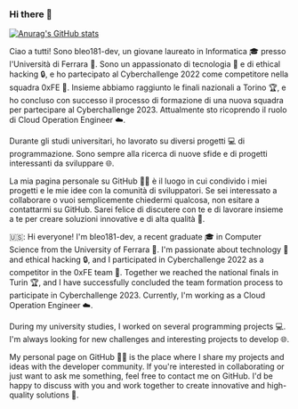 ### Hi there 👋

[![Anurag's GitHub stats](https://github-readme-stats.vercel.app/api?username=bleo181-dev)](https://github.com/anuraghazra/github-readme-stats)

Ciao a tutti! Sono bleo181-dev, un giovane laureato in Informatica 🎓 presso l'Università di Ferrara 🏫. Sono un appassionato di tecnologia 🔌 e di ethical hacking 🔒, e ho partecipato al Cyberchallenge 2022 come competitore nella squadra 0xFE 🤖. Insieme abbiamo raggiunto le finali nazionali a Torino 🏆, e ho concluso con successo il processo di formazione di una nuova squadra per partecipare al Cyberchallenge 2023. Attualmente sto ricoprendo il ruolo di Cloud Operation Engineer ☁️.

Durante gli studi universitari, ho lavorato su diversi progetti 💻 di programmazione. Sono sempre alla ricerca di nuove sfide e di progetti interessanti da sviluppare 🌐.

La mia pagina personale su GitHub 🐱‍💻 è il luogo in cui condivido i miei progetti e le mie idee con la comunità di sviluppatori. Se sei interessato a collaborare o vuoi semplicemente chiedermi qualcosa, non esitare a contattarmi su GitHub. Sarei felice di discutere con te e di lavorare insieme a te per creare soluzioni innovative e di alta qualità 🚀.

🇺🇸:
Hi everyone! I'm bleo181-dev, a recent graduate 🎓 in Computer Science from the University of Ferrara 🏫. I'm passionate about technology 🔌 and ethical hacking 🔒, and I participated in Cyberchallenge 2022 as a competitor in the 0xFE team 🤖. Together we reached the national finals in Turin 🏆, and I have successfully concluded the team formation process to participate in Cyberchallenge 2023. Currently, I'm working as a Cloud Operation Engineer ☁️.

During my university studies, I worked on several programming projects 💻. I'm always looking for new challenges and interesting projects to develop 🌐.

My personal page on GitHub 🐱‍💻 is the place where I share my projects and ideas with the developer community. If you're interested in collaborating or just want to ask me something, feel free to contact me on GitHub. I'd be happy to discuss with you and work together to create innovative and high-quality solutions 🚀.

